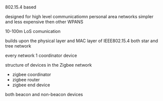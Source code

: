802.15.4 based

designed for high level communicatiomn
personal area networks
simpler and less expensive then other WPANS

10-100m LoS comunication

builds upon the physical layer and MAC layer of IEEE802.15.4
both star and tree network

every network 1 coordinator device

structure of devices in the Zigbee network
* zigbee coordinator
* zigbee router
* zigbee end device

both beacon and non-beacon devices

